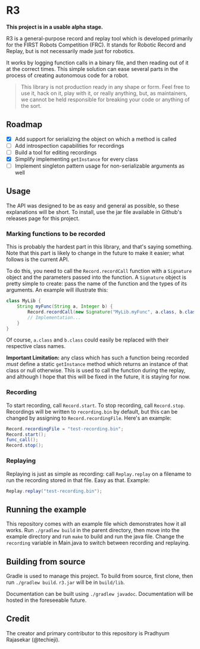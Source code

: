 # R3

**This project is in a usable alpha stage.**

R3 is a general-purpose record and replay tool which is developed primarily
for the FIRST Robots Competition (FRC). It stands for Robotic Record and Replay,
but is not necessarily made just for robotics.

It works by logging function calls in a binary file, and then reading out of it
at the correct times. This simple solution can ease several parts in the process
of creating autonomous code for a robot.

> This library is not production ready in any shape or form. Feel free to use it,
> hack on it, play with it, or really anything, but, as maintainers, we cannot be
> held responsible for breaking your code or anything of the sort.

## Roadmap

 - [x] Add support for serializing the object on which a method is called
 - [ ] Add introspection capabilities for recordings
 - [ ] Build a tool for editing recordings
 - [x] Simplify implementing `getInstance` for every class
 - [ ] Implement singleton pattern usage for non-serializable arguments as well

## Usage

The API was designed to be as easy and general as possible, so these explanations
will be short. To install, use the jar file available in Github's releases page
for this project.

### Marking functions to be recorded

This is probably the hardest part in this library, and that's saying something. Note
that this part is likely to change in the future to make it easier; what follows is the
current API.

To do this, you need to call the `Record.recordCall` function with a `Signature` object
and the parameters passed into the function. A `Signature` object is pretty simple to
create: pass the name of the function and the types of its arguments. An example will
illustrate this:

```java
class MyLib {
	String myFunc(String a, Integer b) {
		Record.recordCall(new Signature("MyLib.myFunc", a.class, b.class), a, b)
		// Implementation...
	}
}
```

Of course, `a.class` and `b.class` could easily be replaced with their respective class
names.

**Important Limitation:** any class which has such a function being recorded *must* define
a static `getInstance` method which returns an instance of that class or null otherwise.
This is used to call the function during the replay, and although I hope that this will
be fixed in the future, it is staying for now.

### Recording

To start recording, call `Record.start`. To stop recording, call `Record.stop`. Recordings
will be written to `recording.bin` by default, but this can be changed by assigning to
`Record.recordingFile`. Here's an example:

```java
Record.recordingFile = "test-recording.bin";
Record.start();
func_call();
Record.stop();
```

### Replaying

Replaying is just as simple as recording: call `Replay.replay` on a filename to run the
recording stored in that file. Easy as that. Example:

```java
Replay.replay("test-recording.bin");
```

## Running the example

This repository comes with an example file which demonstrates how it all works. Run
`./gradlew build` in the parent directory, then move into the
example directory and run `make` to build and run the java file. Change the `recording`
variable in Main.java to switch between recording and replaying.

## Building from source

Gradle is used to manage this project. To build from source, first clone, then run
`./gradlew build`. `r3.jar` will be in `build/lib`.

Documentation can be built using `./gradlew javadoc`. Documentation will be hosted in
the foreseeable future.

## Credit

The creator and primary contributor to this repository is Pradhyum Rajasekar (@techieji).
